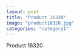 ```yaml
---
layout: post
title: "Product 16320"
image: "product16320.jpg"
categories: "category1"
---
```

Product 16320

